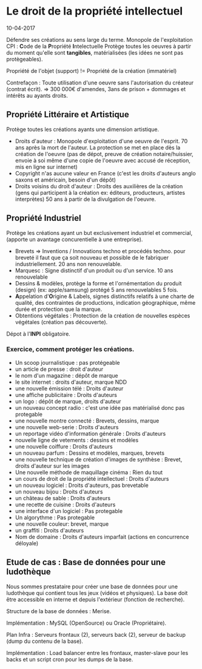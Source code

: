 # Le droit de la propriété intellectuel
10-04-2017

Défendre ses créations au sens large du terme.
Monopole de l'exploitation
CPI : **C**ode de la **P**ropriété **I**ntelectuelle
Protège toutes les oeuvres à partir du moment qu'elle sont **tangibles**, matérialisées (les idées ne sont pas protègeables).

Propriété de l'objet (support) != Propriété de la création (immatériel)

Contrefaçon : Toute utilisation d'une oeuvre sans l'autorisation du créateur (contrat écrit). => 300 000€ d'amendes, 3ans de prison + dommages et intérêts au ayants droits.

## **P**ropriété **L**ittéraire et **A**rtistique
Protège toutes les créations ayants une dimension artistique.
* Droits d'auteur : Monopole d'exploitation d'une oeuvre de l'esprit. 70 ans après la mort de l'auteur. La protection se met en place dès la création de l'oeuvre (pas de dépot, preuve de création notaire/huissier, envoie à soi même d'une copie de l'oeuvre avec accusé de réception, mis en ligne sur internet)
* Copyright n'as aucune valeur en France (c'est les droits d'auteurs anglo saxons et américain, besoin d'un dépôt)
* Droits voisins du droit d'auteur : Droits des auxilières de la création (gens qui participent à la création ex: éditeurs, producteurs, artistes interprètes) 50 ans à partir de la divulgation de l'oeuvre.


## **P**ropriété **I**ndustriel
Protège les créations ayant un but exclusivement industriel et commercial, (apporte un avantage concurentielle à une entreprise).
* Brevets => Inventions / Innovations techno et procédés techno.
pour breveté il faut que ça soit nouveau et possible de le fabriquer industriellement. 20 ans non renouvelable.
* Marquesc : Signe distinctif d'un produit ou d'un service. 10 ans renouvelable
* Dessins & modèles, protège la forme et l'ornémentation du produit (design) (ex: apple/samsung) protégé 5 ans renouvelables 5 fois.
* **A**ppelation d'**O**rigine & Labels, signes distinctifs relatifs à une charte de qualité, des contraintes de productions, indication géographique, même durée et protection que la marque.
* Obtentions végétales : Protection de la création de nouvelles espèces végétales (création pas découverte).

Dépot à l'**INPI** obligatoire.

### Exercice, comment protéger les créations.

* Un scoop journalistique : pas protégeable
* un article de presse : droit d'auteur
* le nom d'un magazine : dépôt de marque
* le site internet : droits d'auteur, marque NDD
* une nouvelle émission télé : Droits d'auteur
* une affiche publicitaire : Droits d'auteurs
* un logo : dépôt de marque, droits d'auteur
* un nouveau concept radio : c'est une idée pas matérialisé donc pas protegable
* une nouvelle montre connecté : Brevets, dessins, marque
* une nouvelle web-serie : Droits d'auteurs
* un reportage vidéo d'information générale : Droits d'auteurs
* nouvelle ligne de vetements : dessins et modèles
* une nouvelle coiffure : Droits d'auteurs
* un nouveau parfum : Dessins et modèles, marques, brevets
* une nouvelle technique de création d'images de synthèse : Brevet, droits d'auteur sur les images
* Une nouvelle méthode de maquillage cinéma : Rien du tout
* un cours de droit de la propriété intellectuel : Droits d'auteurs
* un nouveau logiciel : Droits d'auteurs, pas brevetable
* un nouveau bijou : Droits d'auteurs
* un château de sable : Droits d'auteurs
* une recette de cuisine : Droits d'auteurs
* une interface d'un logiciel : Pas protegable
* Un algorythme : Pas protegable
* une nouvelle couleur: brevet, marque
* un graffiti : Droits d'auteurs
* Nom de domaine : Droits d'auteurs imparfait (actions en concurrence déloyale)

## Etude de cas : Base de données pour une ludothèque

Nous sommes prestataire pour créer une base de données pour une ludothèque qui contient tous les jeux (vidéos et physiques).
La base doit être accessible en interne et depuis l'extérieur (fonction de recherche).

Structure de la base de données : Merise.

Implémentation : MySQL (OpenSource) ou Oracle (Propriétaire).

Plan Infra : Serveurs frontaux (2), serveurs back (2), serveur de backup (dump du contenu de la base).

Implémentation : Load balancer entre les frontaux, master-slave pour les backs et un script cron pour les dumps de la base.
